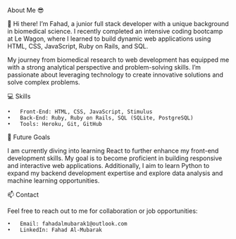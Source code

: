 About Me 😎

👋 Hi there! I’m Fahad, a junior full stack developer with a unique background in biomedical science. I recently completed an intensive coding bootcamp at Le Wagon, where I learned to build dynamic web applications using HTML, CSS, JavaScript, Ruby on Rails, and SQL.

My journey from biomedical research to web development has equipped me with a strong analytical perspective and problem-solving skills. I’m passionate about leveraging technology to create innovative solutions and solve complex problems.

💻 Skills

	•	Front-End: HTML, CSS, JavaScript, Stimulus
	•	Back-End: Ruby, Ruby on Rails, SQL (SQLite, PostgreSQL)
	•	Tools: Heroku, Git, GitHub


🎯 Future Goals

I am currently diving into learning React to further enhance my front-end development skills. My goal is to become proficient in building responsive and interactive web applications. Additionally, I aim to learn Python to expand my backend development expertise and explore data analysis and machine learning opportunities.


📫 Contact

Feel free to reach out to me for collaboration or job opportunities:

	•	Email: fahadalmubarak1@outlook.com
	•	LinkedIn: Fahad Al-Mubarak

